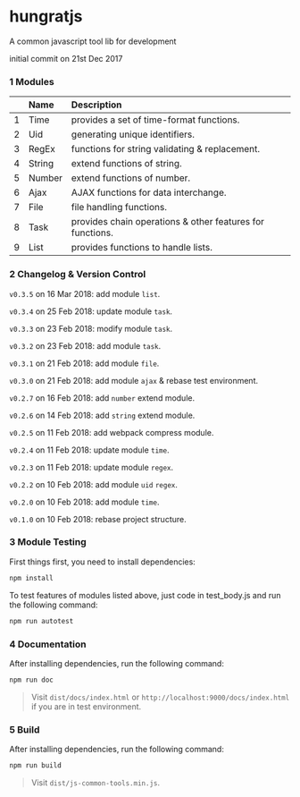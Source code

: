 # hungratjs

A common javascript tool lib for development

initial commit on 21st Dec 2017


### 1 Modules

| |Name|Description|
|---:|:---|:---|
|1|Time|provides a set of time-format functions.|
|2|Uid|generating unique identifiers.|
|3|RegEx|functions for string validating & replacement.|
|4|String|extend functions of string.|
|5|Number|extend functions of number.|
|6|Ajax|AJAX functions for data interchange.|
|7|File|file handling functions.|
|8|Task|provides chain operations & other features for functions.|
|9|List|provides functions to handle lists.|

### 2 Changelog & Version Control

`v0.3.5` on 16 Mar 2018: add module `list`. 

`v0.3.4` on 25 Feb 2018: update module `task`. 

`v0.3.3` on 23 Feb 2018: modify module `task`. 

`v0.3.2` on 23 Feb 2018: add module `task`. 

`v0.3.1` on 21 Feb 2018: add module `file`. 

`v0.3.0` on 21 Feb 2018: add module `ajax` & rebase test environment. 

`v0.2.7` on 16 Feb 2018: add `number` extend module. 

`v0.2.6` on 14 Feb 2018: add `string` extend module. 

`v0.2.5` on 11 Feb 2018: add webpack compress module. 

`v0.2.4` on 11 Feb 2018: update module `time`. 

`v0.2.3` on 11 Feb 2018: update module `regex`. 

`v0.2.2` on 10 Feb 2018: add module `uid` `regex`. 
 
`v0.2.0` on 10 Feb 2018: add module `time`.  

`v0.1.0` on 10 Feb 2018: rebase project structure.


### 3 Module Testing

First things first, you need to install dependencies: 

```bash
npm install
```

To test features of modules listed above, just code in test_body.js and run the following command: 

```bash
npm run autotest
```

### 4 Documentation

After installing dependencies, run the following command: 

```bash
npm run doc
```

> Visit `dist/docs/index.html` or `http://localhost:9000/docs/index.html` if you are in test environment.

### 5 Build

After installing dependencies, run the following command: 

```bash
npm run build
```

> Visit `dist/js-common-tools.min.js`.
